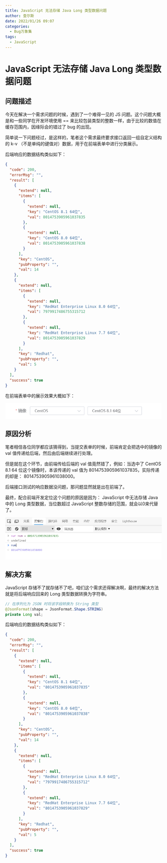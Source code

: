 ```yaml
---
title: JavaScript 无法存储 Java Long 类型数据问题
author: 查尔斯
date: 2022/01/26 09:07
categories:
  - Bug万象集
tags:
  - JavaScript
---
```


# JavaScript 无法存储 Java Long 类型数据问题

## 问题描述

今天在解决一个需求问题的时候，遇到了一个难得一见的 JS 问题。这个问题大概是和一些同学在开发环境使用 == 来比较包装类型的整数一样，由于比较的数值在缓存范围内，因缘际会的错过了 bug 的出现。

简单说一下问题经过，是这样的，笔者这个需求最终要求接口返回一组自定义结构的 k-v （不是单纯的键值对）数据，用于在前端表单中进行分类展示。

后端响应的数据结构类似如下：

```json {11,16,29,34}
{
  "code": 200,
  "errorMsg": "",
  "result": [
    {
      "extend": null,
      "items": [
        {
          "extend": null,
          "key": "CentOS 8.1 64位",
          "val": 8014753905961037835
        },
        {
          "extend": null,
          "key": "CentOS 8.0 64位",
          "val": 8014753905961037838
        }
      ],
      "key": "CentOS",
      "pubProperty": "",
      "val": 14
    },
    {
      "extend": null,
      "items": [
        {
          "extend": null,
          "key": "RedHat Enterprise Linux 8.0 64位",
          "val": 7979917486755315712
        },
        {
          "extend": null,
          "key": "RedHat Enterprise Linux 7.7 64位",
          "val": 8014753905961037829
        }
      ],
      "key": "Redhat",
      "pubProperty": "",
      "val": 5
    }
  ],
  "success": true
}
```

在前端表单中的展示效果大概如下：

![202201260941889](../../../../../public/img/2022/01/26/202201260941889.png)

## 原因分析

笔者相信各位同学都应该猜得到，当提交表单的时候，前端肯定会把选中的镜像的 val 值传递给后端，然后由后端继续进行处理。

但是就在这个环节，由前端传给后端的 val 值竟然错了，例如：当选中了 CentOS 8.1 64 位这个镜像时，本该传递的 val 值为 8014753905961037835，实际传递的却是： 8014753905961038000。

后端接口测试的响应数据没问题，那问题显然就是出在前端了。

最终，配合前端开发定位这个问题的原因是因为： JavaScript 中无法存储 Java 中的 Long 类型数据，当位数超过 JavaScript 整数存储的范围，就会以0来代替了。

![202201260942561](../../../../../public/img/2022/01/26/202201260942561.png)

## 解决方案

JavaScript 存储不了就存储不了吧，咱们这个需求还得解决啊，最终的解决方法就是将后端响应回来的 Long 类型数据转换为字符串。

```java {2}
// 在序列化为 JSON 时将该字段转换为 String 类型
@JsonFormat(shape = JsonFormat.Shape.STRING)
private Long val;
```

后端响应的数据结构类似如下：

```json {11,16,29,34}
{
  "code": 200,
  "errorMsg": "",
  "result": [
    {
      "extend": null,
      "items": [
        {
          "extend": null,
          "key": "CentOS 8.1 64位",
          "val": "8014753905961037835"
        },
        {
          "extend": null,
          "key": "CentOS 8.0 64位",
          "val": "8014753905961037838"
        }
      ],
      "key": "CentOS",
      "pubProperty": "",
      "val": 14
    },
    {
      "extend": null,
      "items": [
        {
          "extend": null,
          "key": "RedHat Enterprise Linux 8.0 64位",
          "val": "7979917486755315712"
        },
        {
          "extend": null,
          "key": "RedHat Enterprise Linux 7.7 64位",
          "val": "8014753905961037829"
        }
      ],
      "key": "Redhat",
      "pubProperty": "",
      "val": 5
    }
  ],
  "success": true
}
```
